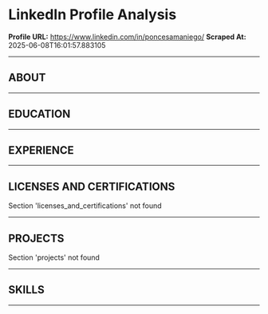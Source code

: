 # LinkedIn Profile Analysis

**Profile URL:** https://www.linkedin.com/in/poncesamaniego/
**Scraped At:** 2025-06-08T16:01:57.883105

---

## ABOUT




---

## EDUCATION




---

## EXPERIENCE




---

## LICENSES AND CERTIFICATIONS

Section 'licenses_and_certifications' not found

---

## PROJECTS

Section 'projects' not found

---

## SKILLS




---

